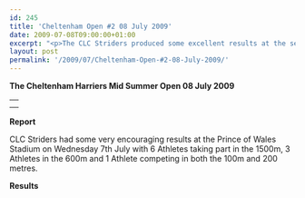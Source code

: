 ```yaml
---
id: 245
title: 'Cheltenham Open #2 08 July 2009'
date: 2009-07-08T09:00:00+01:00
excerpt: "<p>The CLC Striders produced some excellent results at the second mid summer open held at the Prince of Wales stadium. Six athletes took part in the 1500 metres (5 set new PB's), 3 Athletes took part in the 600 metres (setting 2 new club records) and one Athlete competed in both the 100 metres and 200 metres (and set a new 200m club record). Brendan Ward, Club Chairman Cheltenham open #2 08 July 2009 Photos Report Results</p>"
layout: post
permalink: '/2009/07/Cheltenham-Open-#2-08-July-2009/'
---
```

**The Cheltenham Harriers Mid Summer Open 08 July 2009**</p> 

<table>
  <tr>
    <td>
    </td>
  </tr>
  
  <tr>
    <td>
    </td>
  </tr>
</table>

**<a name="Results"><a name="Report"></a>Report</a>**

CLC Striders had some very encouraging results at the Prince of Wales Stadium on Wednesday 7th July with 6 Athletes taking part in the 1500m, 3 Athletes in the 600m and 1 Athlete competing in both the 100m and 200 metres.

**<a name="Theresults"></a>Results**



<map name="100109w.jpg">
  <area shape="RECT" coords="677,27,696,48" alt="Race Winner" />
  
  <area shape="RECT" coords="379,28,393,45" alt="Sarah Greef" />
  
  <area shape="RECT" coords="354,28,368,46" alt="Rachel Vines" />
  
  <area shape="RECT" coords="303,28,318,46" alt="Anna Maughan" />
  
  <area shape="RECT" coords="206,28,220,46" alt="Dawn Addinall" />
  
  <area shape="RECT" coords="86,28,103,46" alt="Alex Evans" />
</map>

<map name="100109m.jpg">
  <area shape="RECT" coords="63,31,76,45" alt="Clive Scott" />
  
  <area shape="RECT" coords="112,32,121,44" alt="Paul Davies" />
  
  <area shape="RECT" coords="118,32,129,43" alt="Paul Stonuary" />
  
  <area shape="RECT" coords="223,29,236,47" alt="James Gibbs" />
  
  <area shape="RECT" coords="255,29,264,42" alt="David Smeath" />
  
  <area shape="RECT" coords="263,28,272,43" alt="Chris Hale" />
  
  <area shape="RECT" coords="275,31,288,45" alt="Rob Shute" />
  
  <area shape="RECT" coords="308,31,321,45" alt="Billy Bradshaw" />
  
  <area shape="RECT" coords="582,29,594,46" alt="Will Ferguson" />
  
  <area shape="RECT" coords="680,30,694,45" alt="Race Winner" />
</map>